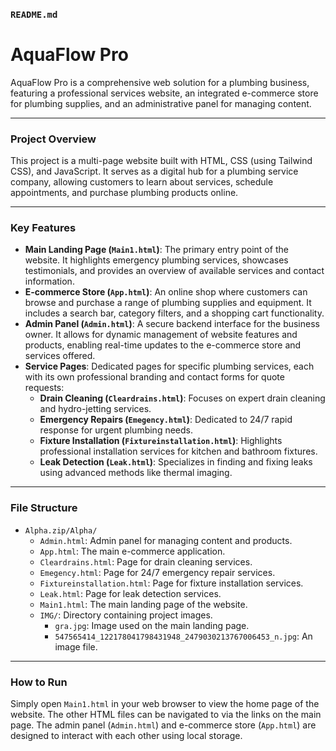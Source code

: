 ### `README.md`

# AquaFlow Pro

AquaFlow Pro is a comprehensive web solution for a plumbing business, featuring a professional services website, an integrated e-commerce store for plumbing supplies, and an administrative panel for managing content.

---

### Project Overview

This project is a multi-page website built with HTML, CSS (using Tailwind CSS), and JavaScript. It serves as a digital hub for a plumbing service company, allowing customers to learn about services, schedule appointments, and purchase plumbing products online.

---

### Key Features

* **Main Landing Page (`Main1.html`)**: The primary entry point of the website. It highlights emergency plumbing services, showcases testimonials, and provides an overview of available services and contact information.
* **E-commerce Store (`App.html`)**: An online shop where customers can browse and purchase a range of plumbing supplies and equipment. It includes a search bar, category filters, and a shopping cart functionality.
* **Admin Panel (`Admin.html`)**: A secure backend interface for the business owner. It allows for dynamic management of website features and products, enabling real-time updates to the e-commerce store and services offered.
* **Service Pages**: Dedicated pages for specific plumbing services, each with its own professional branding and contact forms for quote requests:
    * **Drain Cleaning (`Cleardrains.html`)**: Focuses on expert drain cleaning and hydro-jetting services.
    * **Emergency Repairs (`Emegency.html`)**: Dedicated to 24/7 rapid response for urgent plumbing needs.
    * **Fixture Installation (`Fixtureinstallation.html`)**: Highlights professional installation services for kitchen and bathroom fixtures.
    * **Leak Detection (`Leak.html`)**: Specializes in finding and fixing leaks using advanced methods like thermal imaging.

---

### File Structure

* `Alpha.zip/Alpha/`
    * `Admin.html`: Admin panel for managing content and products.
    * `App.html`: The main e-commerce application.
    * `Cleardrains.html`: Page for drain cleaning services.
    * `Emegency.html`: Page for 24/7 emergency repair services.
    * `Fixtureinstallation.html`: Page for fixture installation services.
    * `Leak.html`: Page for leak detection services.
    * `Main1.html`: The main landing page of the website.
    * `IMG/`: Directory containing project images.
        * `gra.jpg`: Image used on the main landing page.
        * `547565414_122178041798431948_2479030213767006453_n.jpg`: An image file.

---

### How to Run

Simply open `Main1.html` in your web browser to view the home page of the website. The other HTML files can be navigated to via the links on the main page. The admin panel (`Admin.html`) and e-commerce store (`App.html`) are designed to interact with each other using local storage.
